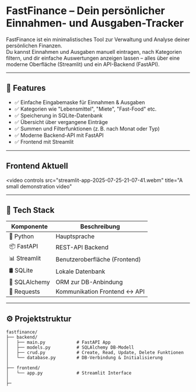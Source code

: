 # FastFinance – Dein persönlicher Einnahmen- und Ausgaben-Tracker

FastFinance ist ein minimalistisches Tool zur Verwaltung und Analyse deiner persönlichen Finanzen.  
Du kannst Einnahmen und Ausgaben manuell eintragen, nach Kategorien filtern, und dir einfache Auswertungen anzeigen lassen – alles über eine moderne Oberfläche (Streamlit) und ein API-Backend (FastAPI).

---

## 🚀 Features

- ✅ Einfache Eingabemaske für Einnahmen & Ausgaben
- ✅ Kategorien wie "Lebensmittel", "Miete", "Fast-Food" etc.
- ✅ Speicherung in SQLite-Datenbank
- ✅ Übersicht über vergangene Einträge
- ✅ Summen und Filterfunktionen (z. B. nach Monat oder Typ)
- ✅ Moderne Backend-API mit FastAPI
- ✅ Frontend mit Streamlit

---

## Frontend Aktuell

<video controls src="streamlit-app-2025-07-25-21-07-41.webm" title="A small demonstration video"</video>

---

## 🧱 Tech Stack

| Komponente    | Beschreibung                   |
| ------------- | ------------------------------ |
| 🐍 Python     | Hauptsprache                   |
| 📦 FastAPI    | REST-API Backend               |
| 📊 Streamlit  | Benutzeroberfläche (Frontend)  |
| 🛢️ SQLite     | Lokale Datenbank               |
| 🧠 SQLAlchemy | ORM zur DB-Anbindung           |
| 🔌 Requests   | Kommunikation Frontend <-> API |

---

## ⚙️ Projektstruktur

```plaintext
fastfinance/
├── backend/
│   ├── main.py            # FastAPI App
│   ├── models.py          # SQLAlchemy DB-Modell
│   ├── crud.py            # Create, Read, Update, Delete Funktionen
│   └── database.py        # DB-Verbindung & Initialisierung
│
├── frontend/
│   └── app.py             # Streamlit Interface
│
├─
```
